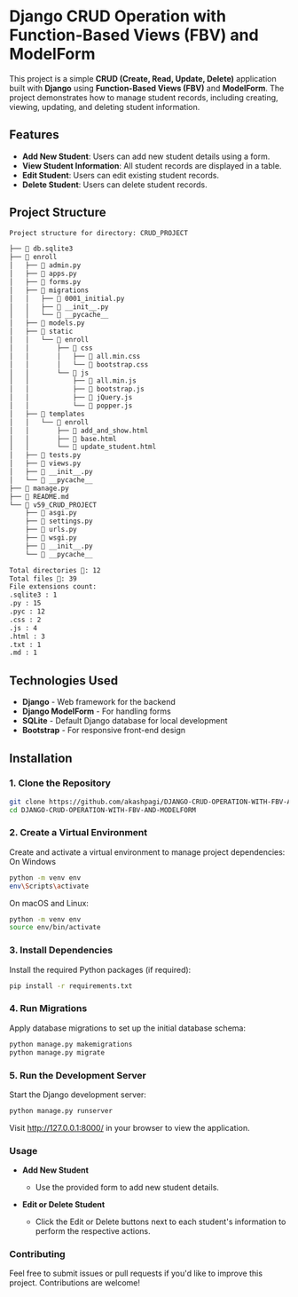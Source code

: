 # Django CRUD Operation with Function-Based Views (FBV) and ModelForm

This project is a simple **CRUD (Create, Read, Update, Delete)** application built with **Django** using **Function-Based Views (FBV)** and **ModelForm**. The project demonstrates how to manage student records, including creating, viewing, updating, and deleting student information.

## Features
- **Add New Student**: Users can add new student details using a form.
- **View Student Information**: All student records are displayed in a table.
- **Edit Student**: Users can edit existing student records.
- **Delete Student**: Users can delete student records.

## Project Structure
```bash
Project structure for directory: CRUD_PROJECT

├── 📄 db.sqlite3
├── 📂 enroll
│   ├── 📄 admin.py
│   ├── 📄 apps.py
│   ├── 📄 forms.py
│   ├── 📂 migrations
│   │   ├── 📄 0001_initial.py
│   │   ├── 📄 __init__.py
│   │   └── 📂 __pycache__
│   ├── 📄 models.py
│   ├── 📂 static
│   │   └── 📂 enroll
│   │       ├── 📂 css
│   │       │   ├── 📄 all.min.css
│   │       │   └── 📄 bootstrap.css
│   │       └── 📂 js
│   │           ├── 📄 all.min.js
│   │           ├── 📄 bootstrap.js
│   │           ├── 📄 jQuery.js
│   │           └── 📄 popper.js
│   ├── 📂 templates
│   │   └── 📂 enroll
│   │       ├── 📄 add_and_show.html
│   │       ├── 📄 base.html
│   │       └── 📄 update_student.html
│   ├── 📄 tests.py
│   ├── 📄 views.py
│   ├── 📄 __init__.py
│   └── 📂 __pycache__
├── 📄 manage.py
├── 📄 README.md
└── 📂 v59_CRUD_PROJECT
    ├── 📄 asgi.py
    ├── 📄 settings.py
    ├── 📄 urls.py
    ├── 📄 wsgi.py
    ├── 📄 __init__.py
    └── 📂 __pycache__

Total directories 📂: 12
Total files 📄: 39
File extensions count:
.sqlite3 : 1
.py : 15
.pyc : 12
.css : 2
.js : 4
.html : 3
.txt : 1
.md : 1
```

## Technologies Used
- **Django** - Web framework for the backend
- **Django ModelForm** - For handling forms
- **SQLite** - Default Django database for local development
- **Bootstrap** - For responsive front-end design

## Installation

### 1. Clone the Repository

```bash
git clone https://github.com/akashpagi/DJANGO-CRUD-OPERATION-WITH-FBV-AND-MODELFORM.git
cd DJANGO-CRUD-OPERATION-WITH-FBV-AND-MODELFORM
```

### 2. Create a Virtual Environment
Create and activate a virtual environment to manage project dependencies:
On Windows
```bash
python -m venv env
env\Scripts\activate
```
On macOS and Linux:
```bash
python -m venv env
source env/bin/activate
```

### 3. Install Dependencies
Install the required Python packages (if required):
```bash
pip install -r requirements.txt
```

### 4. Run Migrations
Apply database migrations to set up the initial database schema:
```bash
python manage.py makemigrations
python manage.py migrate
```

### 5. Run the Development Server
Start the Django development server:
```bash
python manage.py runserver
```
Visit http://127.0.0.1:8000/ in your browser to view the application.

### Usage
- **Add New Student**
  - Use the provided form to add new student details.

- **Edit or Delete Student**
  - Click the Edit or Delete buttons next to each student's information to perform the respective actions.

### Contributing
Feel free to submit issues or pull requests if you'd like to improve this project. Contributions are welcome!









